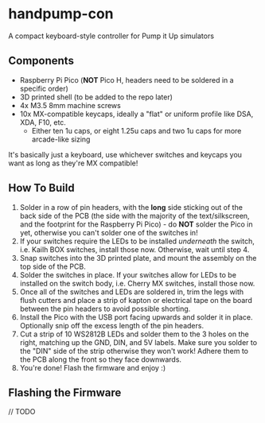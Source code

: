 # handpump-con
A compact keyboard-style controller for Pump it Up simulators

## Components

- Raspberry Pi Pico (**NOT** Pico H, headers need to be soldered in a specific order)
- 3D printed shell (to be added to the repo later)
- 4x M3.5 8mm machine screws
- 10x MX-compatible keycaps, ideally a "flat" or uniform profile like DSA, XDA, F10, etc.
  - Either ten 1u caps, or eight 1.25u caps and two 1u caps for more arcade-like sizing

It's basically just a keyboard, use whichever switches and keycaps you want as long as they're MX compatible!

## How To Build

1. Solder in a row of pin headers, with the **long** side sticking out of the back side of the PCB (the side with the majority of the text/silkscreen, and the footprint for the Raspberry Pi Pico) - do **NOT** solder the Pico in yet, otherwise you can't solder one of the switches in!
2. If your switches require the LEDs to be installed *underneath* the switch, i.e. Kailh BOX switches, install those now. Otherwise, wait until step 4.
3. Snap switches into the 3D printed plate, and mount the assembly on the top side of the PCB.
4. Solder the switches in place. If your switches allow for LEDs to be installed on the switch body, i.e. Cherry MX switches, install those now.
5. Once all of the switches and LEDs are soldered in, trim the legs with flush cutters and place a strip of kapton or electrical tape on the board between the pin headers to avoid possible shorting.
6. Install the Pico with the USB port facing upwards and solder it in place. Optionally snip off the excess length of the pin headers.
7. Cut a strip of 10 WS2812B LEDs and solder them to the 3 holes on the right, matching up the GND, DIN, and 5V labels. Make sure you solder to the "DIN" side of the strip otherwise they won't work! Adhere them to the PCB along the front so they face downwards.
8. You're done! Flash the firmware and enjoy :)

## Flashing the Firmware 
// TODO
